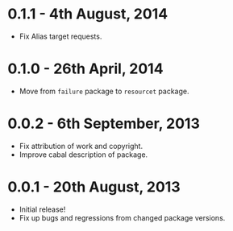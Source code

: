 # 0.1.1 - 4th August, 2014

* Fix Alias target requests.

# 0.1.0 - 26th April, 2014

* Move from `failure` package to `resourcet` package.

# 0.0.2 - 6th September, 2013

* Fix attribution of work and copyright.
* Improve cabal description of package.

# 0.0.1 - 20th August, 2013

* Initial release!
* Fix up bugs and regressions from changed package versions.

